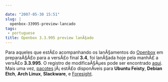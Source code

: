 ```yaml
---

date: "2007-05-30 15:51"
slug: |
  openbox-33995-preview-lancado
tags:
 - portuguese
title: Openbox 3.3.995 preview lanÃ§ado
---
```


Para aqueles que estÃ£o acompanhando os lanÃ§amentos do
[Openbox](http://icculus.org/openbox) em preparaÃ§Ã£o para a versÃ£o
final **3.4**, foi lanÃ§ada hoje pela manhÃ£ a versÃ£o **3.3.995**. O
registro de modificaÃ§Ãµes pode ser encontrado
[aqui](http://icculus.org/openbox/index.php/Openbox:Changelog). Mais uma
vez, [pacotes](http://icculus.org/openbox/index.php/Openbox:Download)
jÃ¡ estÃ£o disponÃ­veis para **Ubuntu Feisty**, **Debian Etch**, **Arch
Linux**, **Slackware**, e
[Foresight](http://icculus.org/openbox/index.php/Help:Contents#Installing_Openbox_on_Foresight_Linux).
